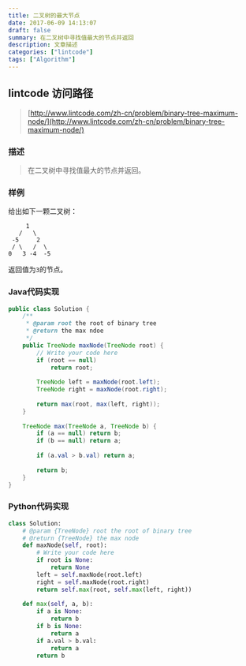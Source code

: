 ```yaml
---
title: 二叉树的最大节点
date: 2017-06-09 14:13:07
draft: false
summary: 在二叉树中寻找值最大的节点并返回
description: 文章描述
categories: ["lintcode"]
tags: ["Algorithm"]
---
```


## lintcode 访问路径

> [http://www.lintcode.com/zh-cn/problem/binary-tree-maximum-node/](http://www.lintcode.com/zh-cn/problem/binary-tree-maximum-node/)

### 描述

> 在二叉树中寻找值最大的节点并返回。

### 样例

给出如下一颗二叉树：

		 1
	   /   \
	 -5     2
	 / \   /  \
	0   3 -4  -5 


返回值为`3`的节点。

### Java代码实现

```java
public class Solution {
    /**
     * @param root the root of binary tree
     * @return the max ndoe
     */
    public TreeNode maxNode(TreeNode root) {
        // Write your code here
        if (root == null)
            return root;
        
        TreeNode left = maxNode(root.left);
        TreeNode right = maxNode(root.right);
        
        return max(root, max(left, right));
    }
    
    TreeNode max(TreeNode a, TreeNode b) {
        if (a == null) return b;
        if (b == null) return a;
        
        if (a.val > b.val) return a;
        
        return b;
    }
}
```

### Python代码实现

```python
class Solution:
    # @param {TreeNode} root the root of binary tree
    # @return {TreeNode} the max node
    def maxNode(self, root):
        # Write your code here
        if root is None:
            return None
        left = self.maxNode(root.left)
        right = self.maxNode(root.right)
        return self.max(root, self.max(left, right))
        
    def max(self, a, b):
        if a is None:
            return b
        if b is None:
            return a
        if a.val > b.val:
            return a
        return b
```
